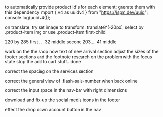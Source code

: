 to automatically provide product id's for each element; gnerate them with this dependency
import { v4 as uuidv4 } from "https://jspm.dev/uuid";
console.log(uuidv4());

on translate; try set image to transform: translateY(-20px);
select by .product-item img or use .product-item:first-child

220 by 285
first .... 32 middle
second 203.... 41 middle

work on the the shop now text of new arrival section
adjust the sizes of the footer sections and the footnote
research on the problem with the focus state stop the add to cart stuff...done

correct the spacing on the services section

correct the general view of .flash-sale-number when back online

correct the input space in the nav-bar with right dimensions

download and fix-up the social media icons in the footer

effect the drop down account button in the nav
